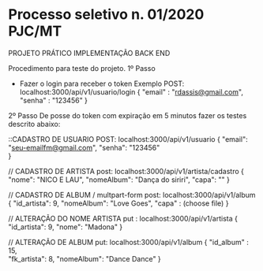 # Processo seletivo n. 01/2020 PJC/MT
PROJETO PRÁTICO
IMPLEMENTAÇÃO BACK END

Procedimento para teste do projeto.
1º Passo
- Fazer o login para receber o token
Exemplo
POST: localhost:3000/api/v1/usuario/login
{
 "email" : "rdassis@gmail.com",  
	"senha" : "123456"
}

2º Passo
De posse do token com expiração em 5 minutos fazer os testes descrito abaixo:

::CADASTRO DE USUARIO
POST:   localhost:3000/api/v1/usuario
{
	"email": "seu-emailfm@gmail.com",
	"senha": "123456"	
}

// CADASTRO DE ARTISTA
post: localhost:3000/api/v1/artista/cadastro
{
	"nome": "NICO E LAU",
	"nomeAlbum": "Dança do siriri",
	"capa": ""
}

// CADASTRO DE ALBUM / multpart-form
post: localhost:3000/api/v1/album
{
	"id_artista": 9,
	"nomeAlbum": "Love Goes",
	"capa" : (choose file)
}

// ALTERAÇÃO DO NOME ARTISTA
put : localhost:3000/api/v1/artista
{
	"id_artista": 9,
	"nome": "Madona"
}

// ALTERAÇÃO DE ALBUM
put: localhost:3000/api/v1/album
{
               "id_album" : 15,  
	"fk_artista": 8,
	"nomeAlbum": "Dance Dance"
}









